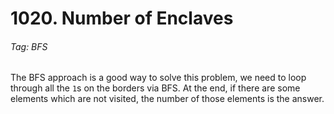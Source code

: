 # 1020. Number of Enclaves

###### Tag: BFS

The BFS approach is a good way to solve this problem, we need to loop through all the `1`s on the borders via BFS. At the end, if there are some elements which are not visited, the number of those elements is the answer.
